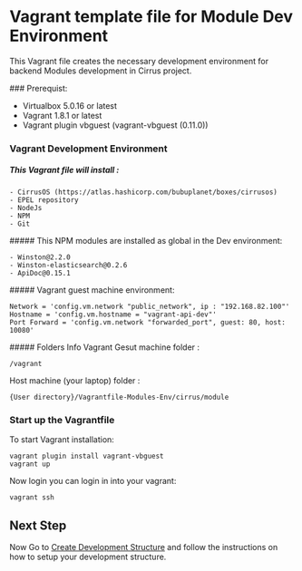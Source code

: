 # Vagrant template file for Module Dev Environment

This Vagrant file creates the necessary development environment for backend Modules development in Cirrus project.

### Prerequist:
- Virtualbox 5.0.16 or latest
- Vagrant 1.8.1 or latest
- Vagrant plugin vbguest (vagrant-vbguest (0.11.0))

### Vagrant Development Environment

##### This Vagrant file will install :
```
- CirrusOS (https://atlas.hashicorp.com/bubuplanet/boxes/cirrusos)
- EPEL repository
- NodeJs
- NPM
- Git
```

##### This NPM modules are installed as global in the Dev environment:
```
- Winston@2.2.0
- Winston-elasticsearch@0.2.6
- ApiDoc@0.15.1
```

##### Vagrant guest machine environment:
```
Network = 'config.vm.network "public_network", ip : "192.168.82.100"'
Hostname = 'config.vm.hostname = "vagrant-api-dev"'
Port Forward = 'config.vm.network "forwarded_port", guest: 80, host: 10080'
```

##### Folders Info
Vagrant Gesut machine folder : 

```
/vagrant
```

Host machine (your laptop) folder :
```
{User directory}/Vagrantfile-Modules-Env/cirrus/module
```

### Start up the Vagrantfile

To start Vagrant installation:
```
vagrant plugin install vagrant-vbguest
vagrant up
```

Now login you can login in into your vagrant:
```
vagrant ssh
```

## Next Step

Now Go to [Create Development Structure](https://couldhardware.atlassian.net/wiki/display/DOC/Create+Development+Structure) and follow the instructions on how to setup your development structure.
